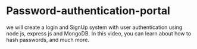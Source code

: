 # Password-authentication-portal
we will create a login and SignUp system with user authentication using node js, express js and MongoDB. In this video, you can learn about how to hash passwords, and much more.
